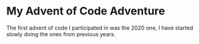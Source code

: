# My Advent of Code Adventure

The first advent of code I participated in was the 2020 one, I have started slowly doing the ones from previous years.
